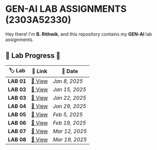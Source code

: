 #  GEN-AI LAB ASSIGNMENTS (2303A52330)

 Hey there! I'm **B. Rithwik**, and this repository contains my **GEN-AI** lab assignments.

## 📌 Lab Progress 📝  

| 🏷️ Lab | 🔗 Link | 📅 Date |
|--------|--------|--------|
| **LAB 01** | [🔗 View](https://github.com/RickyBandi/GEN-AI/blob/main/LAB_1.ipynb) | *Jan 8, 2025* |
| **LAB 02** | [🔗 View](https://github.com/RickyBandi/GEN-AI/blob/main/LAB_2.ipynb) | *Jan 15, 2025* |
| **LAB 03** | [🔗 View](https://github.com/RickyBandi/GEN-AI/blob/main/LAB_3.ipynb) | *Jan 22, 2025* |
| **LAB 04** | [🔗 View](https://github.com/RickyBandi/GEN-AI/blob/main/LAB_4.ipynb) | *Jan 29, 2025* |
| **LAB 05** | [🔗 View](https://github.com/RickyBandi/GEN-AI/blob/main/LAB_5.ipynb) | *Feb 5, 2025* |
| **LAB 06** | [🔗 View](https://github.com/RickyBandi/GEN-AI/blob/main/LAB_6.ipynb) | *Feb 19, 2025* |
| **LAB 07** | [🔗 View](https://github.com/RickyBandi/GEN-AI/blob/main/LAB_7.ipynb) | *Mar 12, 2025* |
| **LAB 08** | [🔗 View](https://github.com/RickyBandi/GEN-AI/blob/main/LAB_8.ipynb) | *Mar 19, 2025* |
